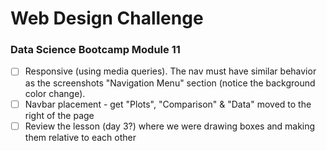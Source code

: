 # Web Design Challenge

### Data Science Bootcamp Module 11

- [ ] Responsive (using media queries). The nav must have similar behavior as the screenshots "Navigation Menu" section (notice the background color change).
- [ ] Navbar placement - get "Plots", "Comparison" & "Data" moved to the right of the page
- [ ] Review the lesson (day 3?) where we were drawing boxes and making them relative to each other